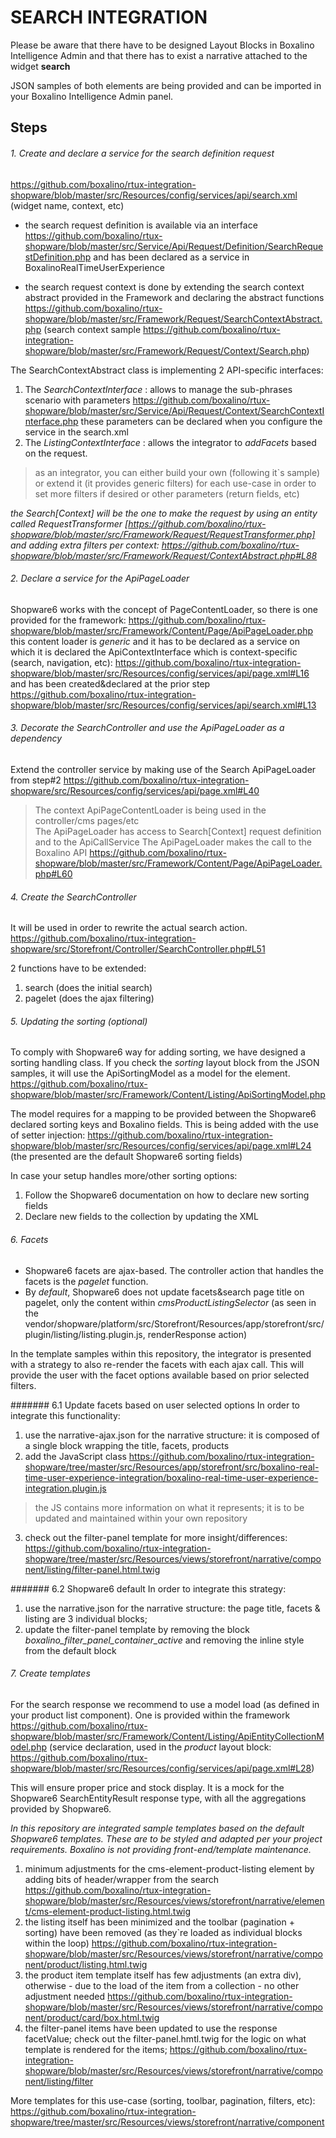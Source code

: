 # SEARCH INTEGRATION

Please be aware that there have to be designed Layout Blocks in Boxalino Intelligence Admin
and that there has to exist a narrative attached to the widget <b>search</b>

JSON samples of both elements are being provided and can be imported in your Boxalino Intelligence Admin panel.

## Steps
 ###### 1. Create and declare a service for the search definition request 
https://github.com/boxalino/rtux-integration-shopware/blob/master/src/Resources/config/services/api/search.xml 
(widget name, context, etc)

* the search request definition is available via an interface 
https://github.com/boxalino/rtux-shopware/blob/master/src/Service/Api/Request/Definition/SearchRequestDefinition.php
and has been declared as a service in BoxalinoRealTimeUserExperience

* the search request context is done by extending the search context abstract provided in the Framework and declaring the abstract functions
https://github.com/boxalino/rtux-shopware/blob/master/src/Framework/Request/SearchContextAbstract.php
(search context sample https://github.com/boxalino/rtux-integration-shopware/blob/master/src/Framework/Request/Context/Search.php)

The SearchContextAbstract class is implementing 2 API-specific interfaces: 
1. The _SearchContextInterface_ : allows to manage the sub-phrases scenario with parameters https://github.com/boxalino/rtux-shopware/blob/master/src/Service/Api/Request/Context/SearchContextInterface.php 
these parameters can be declared when you configure the service in the search.xml
2. The _ListingContextInterface_ : allows the integrator to *addFacets* based on the request. 

> as an integrator, you can either build your own (following it`s sample) 
> or extend it (it provides generic filters) for each use-case in order to set more filters if desired or other parameters (return fields, etc) 

<i>the Search[Context] will be the one to make the request by using an entity called RequestTransformer 
[https://github.com/boxalino/rtux-shopware/blob/master/src/Framework/Request/RequestTransformer.php] 
and adding extra filters per context: 
https://github.com/boxalino/rtux-shopware/blob/master/src/Framework/Request/ContextAbstract.php#L88
</i>

###### 2. Declare a service for the ApiPageLoader

Shopware6 works with the concept of PageContentLoader, so there is one provided for the framework: 
https://github.com/boxalino/rtux-shopware/blob/master/src/Framework/Content/Page/ApiPageLoader.php
this content loader is _generic_ and it has to be declared as a service on which it is declared the ApiContextInterface which is context-specific (search, navigation, etc): 
https://github.com/boxalino/rtux-integration-shopware/blob/master/src/Resources/config/services/api/page.xml#L16 
and has been created&declared at the prior step 
https://github.com/boxalino/rtux-integration-shopware/blob/master/src/Resources/config/services/api/search.xml#L13

###### 3. Decorate the SearchController and use the ApiPageLoader as a dependency

Extend the controller service by making use of the Search ApiPageLoader from step#2
https://github.com/boxalino/rtux-integration-shopware/src/Resources/config/services/api/page.xml#L40

> The context ApiPageContentLoader is being used in the controller/cms pages/etc  
  The ApiPageLoader has access to Search[Context] request definition and to the ApiCallService
> The ApiPageLoader makes the call to the Boxalino API
> https://github.com/boxalino/rtux-shopware/blob/master/src/Framework/Content/Page/ApiPageLoader.php#L60

###### 4. Create the SearchController

It will be used in order to rewrite the actual search action.
https://github.com/boxalino/rtux-integration-shopware/src/Storefront/Controller/SearchController.php#L51

2 functions have to be extended:
1. search (does the initial search)
2. pagelet (does the ajax filtering)

###### 5. Updating the sorting (optional)

To comply with Shopware6 way for adding sorting, we have designed a sorting handling class.
If you check the _sorting_ layout block from the JSON samples, it will use the ApiSortingModel as a model for the element.
https://github.com/boxalino/rtux-shopware/blob/master/src/Framework/Content/Listing/ApiSortingModel.php

The model requires for a mapping to be provided between the Shopware6 declared sorting keys and Boxalino fields.
This is being added with the use of setter injection:
https://github.com/boxalino/rtux-integration-shopware/blob/master/src/Resources/config/services/api/page.xml#L24
(the presented are the default Shopware6 sorting fields)

In case your setup handles more/other sorting options:
1. Follow the Shopware6 documentation on how to declare new sorting fields
2. Declare new fields to the collection by updating the XML

###### 6. Facets

- Shopware6 facets are ajax-based. The controller action that handles the facets is the *pagelet* function.
- By _default_, Shopware6 does not update facets&search page title on pagelet, only the content within *cmsProductListingSelector*
(as seen in the vendor/shopware/platform/src/Storefront/Resources/app/storefront/src/plugin/listing/listing.plugin.js, renderResponse action)

In the template samples within this repository, the integrator is presented with a strategy to also re-render the facets with each ajax call.
This will provide the user with the facet options available based on prior selected filters.

####### 6.1 Update facets based on user selected options
In order to integrate this functionality:
1. use the narrative-ajax.json for the narrative structure: it is composed of a single block wrapping the title, facets, products
2. add the JavaScript class 
https://github.com/boxalino/rtux-integration-shopware/tree/master/src/Resources/app/storefront/src/boxalino-real-time-user-experience-integration/boxalino-real-time-user-experience-integration.plugin.js
> the JS contains more information on what it represents; it is to be updated and maintained within your own repository
3. check out the filter-panel template for more insight/differences: 
https://github.com/boxalino/rtux-integration-shopware/tree/master/src/Resources/views/storefront/narrative/component/listing/filter-panel.html.twig

####### 6.2 Shopware6 default
In order to integrate this strategy:
1. use the narrative.json for the narrative structure: the page title, facets & listing are 3 individual blocks;
2. update the filter-panel template by removing the block *boxalino_filter_panel_container_active* and removing the inline style from the default block


###### 7. Create templates

For the search response we recommend to use a model load (as defined in your product list component).
One is provided within the framework https://github.com/boxalino/rtux-shopware/blob/master/src/Framework/Content/Listing/ApiEntityCollectionModel.php
(service declaration, used in the _product_ layout block: https://github.com/boxalino/rtux-shopware/blob/master/src/Resources/config/services/api/page.xml#L28)

This will ensure proper price and stock display. 
It is a mock for the Shopware6 SearchEntityResult response type, with all the aggregations provided by Shopware6.

_In this repository are integrated sample templates based on the default Shopware6 templates.
These are to be styled and adapted per your project requirements. Boxalino is not providing front-end/template maintenance._

1. minimum adjustments for the cms-element-product-listing element by adding bits of header/wrapper from the search
https://github.com/boxalino/rtux-integration-shopware/blob/master/src/Resources/views/storefront/narrative/element/cms-element-product-listing.html.twig
2. the listing itself has been minimized and the toolbar (pagination + sorting) have been removed (as they`re loaded as individual blocks within the loop)
https://github.com/boxalino/rtux-integration-shopware/blob/master/src/Resources/views/storefront/narrative/component/product/listing.html.twig
3. the product item template itself has few adjustments (an extra div), otherwise - due to the load of the item from a collection - no other adjustment needed
https://github.com/boxalino/rtux-integration-shopware/blob/master/src/Resources/views/storefront/narrative/component/product/card/box.html.twig
4. the filter-panel items have been updated to use the response facetValue; check out the filter-panel.hmtl.twig for the logic on what template is rendered for the items;
https://github.com/boxalino/rtux-integration-shopware/blob/master/src/Resources/views/storefront/narrative/component/listing/filter

More templates for this use-case (sorting, toolbar, pagination, filters, etc):
https://github.com/boxalino/rtux-integration-shopware/tree/master/src/Resources/views/storefront/narrative/component


